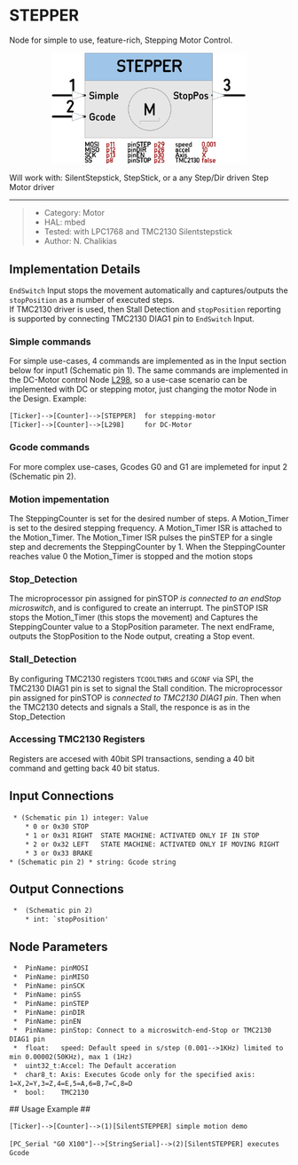 # STEPPER

Node for simple to use, feature-rich, Stepping Motor Control. 
<p align="center">
<img
src="img/01.PNG"
width = 350
/>
</p>
Will work with: SilentStepstick, StepStick, or a any Step/Dir driven Step Motor driver  

----

>  *  Category: Motor
>  *  HAL: mbed
>  *  Tested: with LPC1768 and TMC2130 Silentstepstick
>  *  Author: N. Chalikias

## Implementation Details
`EndSwitch` Input stops the movement automatically and captures/outputs the `stopPosition` as a number of executed steps.  
If TMC2130 driver is used, then Stall Detection and `stopPosition` reporting is supported by connecting TMC2130 DIAG1 pin to `EndSwitch` Input.

### Simple commands
For simple use-cases, 4 commands are implemented as in the Input section below for input1 (Schematic pin 1). The same commands are implemented in the DC-Motor control Node [L298](https://github.com/nBlocksStudioNodes/nblocks_l298), so a use-case scenario can be implemented with DC or stepping motor, just changing the motor Node in the Design. Example:  
```
[Ticker]-->[Counter]-->[STEPPER]  for stepping-motor
[Ticker]-->[Counter]-->[L298]     for DC-Motor
```

<!-- pagebreak -->

### Gcode commands
For more complex use-cases, Gcodes G0 and G1 are implemeted for input 2 (Schematic pin 2).

### Motion impementation
The SteppingCounter is set for the desired number of steps.
A Motion_Timer is set to the desired stepping frequency. A Motion_Timer ISR is attached to the Motion_Timer. The Motion_Timer ISR pulses the pinSTEP for a single step and decrements the SteppingCounter by 1. When the SteppingCounter reaches value 0 the Motion_Timer is stopped and the motion stops

### Stop_Detection
The microprocessor pin assigned for pinSTOP *is connected to an endStop microswitch*, and  is configured to create an interrupt. The pinSTOP ISR stops the Motion_Timer (this stops the movement) and Captures the SteppingCounter value to a StopPosition parameter. The next endFrame, outputs the StopPosition to the Node output, creating a Stop event.

### Stall_Detection
By configuring TMC2130 registers `TCOOLTHRS` and `GCONF` via SPI, the TMC2130 DIAG1 pin is set to signal the Stall condition. The microprocessor pin assigned for pinSTOP is *connected to TMC2130 DIAG1 pin*. Then when the TMC2130 detects and signals a Stall, the responce is as in the Stop_Detection 
 

### Accessing TMC2130 Registers
Registers are accesed with 40bit SPI transactions, sending a 40 bit command and getting back 40 bit status.


## Input Connections

```
 * (Schematic pin 1) integer: Value
    * 0 or 0x30 STOP  
    * 1 or 0x31 RIGHT  STATE MACHINE: ACTIVATED ONLY IF IN STOP
    * 2 or 0x32 LEFT   STATE MACHINE: ACTIVATED ONLY IF MOVING RIGHT
    * 3 or 0x33 BRAKE 
* (Schematic pin 2) * string: Gcode string
```

## Output Connections ##

```
 *  (Schematic pin 2) 
    * int: `stopPosition'
```

<!-- pagebreak -->

## Node Parameters ##

```
 *  PinName: pinMOSI 
 *  PinName: pinMISO 
 *  PinName: pinSCK
 *  PinName: pinSS
 *  PinName: pinSTEP
 *  PinName: pinDIR
 *  PinName: pinEN
 *  PinName: pinStop: Connect to a microswitch-end-Stop or TMC2130 DIAG1 pin
 *  float:   speed: Default speed in s/step (0.001-->1KHz) limited to min 0.00002(50KHz), max 1 (1Hz)
 *  uint32_t:Accel: The Default acceration
 *  char8_t: Axis: Executes Gcode only for the specified axis: 1=X,2=Y,3=Z,4=E,5=A,6=B,7=C,8=D
 *  bool:    TMC2130
```


## Usage Example ##

```
[Ticker]-->[Counter]-->(1)[SilentSTEPPER] simple motion demo

[PC_Serial "G0 X100"]-->[StringSerial]-->(2)[SilentSTEPPER] executes Gcode

```




